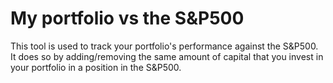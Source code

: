 # My portfolio vs the S&P500

This tool is used to track your portfolio's performance against the S&P500. It does so by adding/removing the same amount of capital that you invest in your portfolio in a position in the S&P500.